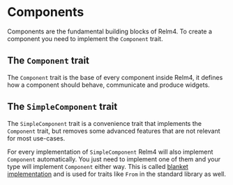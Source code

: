 # Components

Components are the fundamental building blocks of Relm4. To create a component you need to implement the `Component` trait.

## The `Component` trait
The `Component` trait is the base of every component inside Relm4, it defines how a component should behave, communicate and produce widgets.

## The `SimpleComponent` trait
The `SimpleComponent` trait is a convenience trait that implements the `Component` trait, but removes some advanced features that are not relevant for most use-cases. 

 For every implementation of `SimpleComponent` Relm4 will also implement `Component` automatically. You just need to implement one of them and your type will implement `Component` either way. This is called [blanket implementation](https://doc.rust-lang.org/book/ch10-02-traits.html#using-trait-bounds-to-conditionally-implement-methods) and is used for traits like `From` in the standard library as well.
